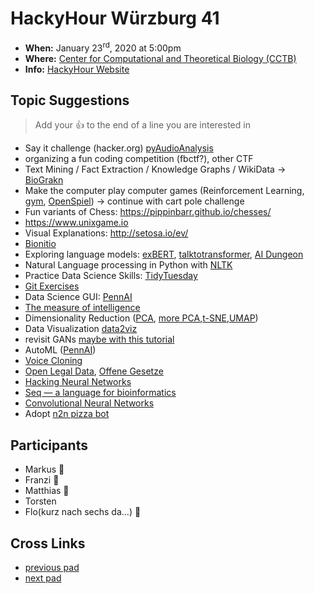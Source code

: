 # HackyHour Würzburg 41

- **When:** January 23<sup>rd</sup>, 2020 at 5:00pm 
 - **Where:** [Center for Computational and Theoretical Biology (CCTB)](https://www.google.de/maps/search/cctb/@49.7850979,9.9030254,12z)
 - **Info:** [HackyHour Website](http://hackyhour.github.io/Wuerzburg/)

## Topic Suggestions
> Add your :+1: to the end of a line you are interested in
 - Say it challenge (hacker.org) [pyAudioAnalysis](https://github.com/tyiannak/pyAudioAnalysis)
 - organizing a fun coding competition (fbctf?), other CTF
 - Text Mining / Fact Extraction / Knowledge Graphs / WikiData -> [BioGrakn](https://github.com/graknlabs/biograkn) 
 - Make the computer play computer games (Reinforcement Learning, [gym](https://gym.openai.com/), [OpenSpiel](https://github.com/deepmind/open_spiel)) &rarr; continue with cart pole challenge
 - Fun variants of Chess: https://pippinbarr.github.io/chesses/
 - https://www.unixgame.io
 - Visual Explanations: http://setosa.io/ev/
 - [Bionitio](https://academic.oup.com/gigascience/article/8/9/giz109/5572530/)
 - Exploring language models: [exBERT](https://exbert.net), [talktotransformer](https://talktotransformer.com/), [AI Dungeon](http://www.aidungeon.io/)
 - Natural Language processing in Python with [NLTK](https://www.nltk.org/)
 - Practice Data Science Skills: [TidyTuesday](https://github.com/rfordatascience/tidytuesday)
 - [Git Exercises](https://gitexercises.fracz.com/)
 - Data Science GUI: [PennAI](https://epistasislab.github.io/pennai/quickstart.html)
 - [The measure of intelligence](https://github.com/fchollet/ARC)
 - Dimensionality Reduction ([PCA](http://setosa.io/ev/principal-component-analysis/), [more PCA](https://benediktehinger.de/blog/science/scatterplots-regression-lines-and-the-first-principal-component/),[t-SNE](https://distill.pub/2016/misread-tsne/),[UMAP](https://pair-code.github.io/understanding-umap/))
 - Data Visualization [data2viz](https://www.data-to-viz.com/)
 - revisit GANs [maybe with this tutorial](https://medium.com/ai-society/gans-from-scratch-1-a-deep-introduction-with-code-in-pytorch-and-tensorflow-cb03cdcdba0f)
 - AutoML ([PennAI](https://epistasislab.github.io/pennai))
 - [Voice Cloning](https://github.com/CorentinJ/Real-Time-Voice-Cloning)
 - [Open Legal Data](http://openlegaldata.io/), [Offene Gesetze](https://offenegesetze.de/)
 - [Hacking Neural Networks](https://hackyhour.github.io/Wuerzburg/pad_archive/HackyHour_Wuerzburg_42)
 - [Seq — a language for bioinformatics](https://github.com/seq-lang/seq)
 - [Convolutional Neural Networks](https://www.cs.ryerson.ca/~aharley/vis/conv/)
 - Adopt [n2n pizza bot](https://code.nerd2nerd.org/n2n/pizzabot)


## Participants
 - Markus :pizza:
 - Franzi :pizza: 
 - Matthias :pizza:
 - Torsten
 - Flo(kurz nach sechs da...) :pizza: 


## Cross Links
 - [previous pad](https://hackyhour.github.io/Wuerzburg/pad_archive/HackyHour_Wuerzburg_40)
 - [next pad](https://hackyhour.github.io/Wuerzburg/pad_archive/HackyHour_Wuerzburg_42)
